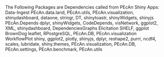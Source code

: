 The Following Packages are Dependencies called from PEcAn Shiny Apps:
Data-Ingest
    PEcAn.data.land,
    PEcAn.utils,
    PEcAn.visualization,
    shinydashboard,
    dataone,
    stringr,
    DT,
    shinytoastr,
    shinyWidgets,
    shinyjs
PEcAn.Depends
    dplyr,
    shinyWidgets,
    CodeDepends,
    visNetwork,
    ggplot2,
    XML,
    shinydashboard,
    DependenciesGraphs
Elicitation
    SHELF,
    ggplot
BrownDog
    leaflet,
    RPostgreSQL,
    PEcAn.DB,
    PEcAn.visualization
WorkflowPlot
    shiny,
    ggplot2,
    plotly,
    shinyjs,
    dplyr,
    reshape2,
    purrr,
    ncdf4,
    scales,
    lubridate,
    shiny.themes,
    PEcAn.visualization,
    PEcAn.DB,
    PEcAn.settings,
    PEcAn.benchmark,
    PEcAn.utils
